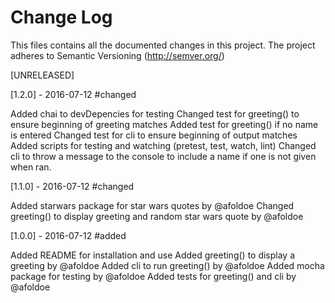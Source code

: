 # Change Log
This files contains all the documented changes in this project. The project adheres to Semantic Versioning (http://semver.org/)


[UNRELEASED]




[1.2.0] - 2016-07-12
#changed

Added chai to devDepencies for testing
Changed test for greeting() to ensure beginning of greeting matches
Added test for greeting() if no name is entered
Changed test for cli to ensure beginning of output matches
Added scripts for testing and watching (pretest, test, watch, lint)
Changed cli to throw a message to the console to include a name if one is not given when ran.



[1.1.0] - 2016-07-12
#changed

Added starwars package for star wars quotes by @afoldoe
Changed greeting() to display greeting and random star wars quote by @afoldoe



[1.0.0] - 2016-07-12
#added

Added README for installation and use
Added greeting() to display a greeting by @afoldoe
Added  cli to run greeting() by @afoldoe
Added mocha package for testing by @afoldoe
Added tests for greeting() and cli by @afoldoe